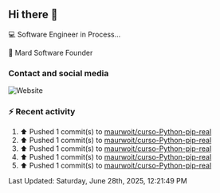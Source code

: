 ## Hi there 👋

:computer: Software Engineer in Process...

:office: Mard Software Founder

### Contact and social media

![Website](https://img.shields.io/badge/maurwoit.com-up-green?style=for-the-badge)


### :zap: Recent activity
<!--RECENT_ACTIVITY:start-->
1. ⬆️ Pushed 1 commit(s) to [maurwoit/curso-Python-pip-real](https://github.com/maurwoit/curso-Python-pip-real)<br>
2. ⬆️ Pushed 1 commit(s) to [maurwoit/curso-Python-pip-real](https://github.com/maurwoit/curso-Python-pip-real)<br>
3. ⬆️ Pushed 1 commit(s) to [maurwoit/curso-Python-pip-real](https://github.com/maurwoit/curso-Python-pip-real)<br>
4. ⬆️ Pushed 1 commit(s) to [maurwoit/curso-Python-pip-real](https://github.com/maurwoit/curso-Python-pip-real)<br>
5. ⬆️ Pushed 1 commit(s) to [maurwoit/curso-Python-pip-real](https://github.com/maurwoit/curso-Python-pip-real)<br>
<!--RECENT_ACTIVITY:end-->

<!--RECENT_ACTIVITY:last_update-->
Last Updated: Saturday, June 28th, 2025, 12:21:49 PM
<!--RECENT_ACTIVITY:last_update_end-->